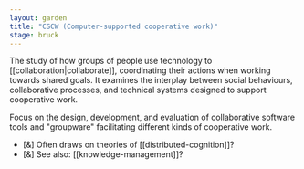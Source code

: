 ```yaml
---  
layout: garden
title: "CSCW (Computer-supported cooperative work)"
stage: bruck
---
```


The study of how groups of people use technology to [[collaboration|collaborate]], coordinating their actions when working towards shared goals. It examines the interplay between social behaviours, collaborative processes, and technical systems designed to support cooperative work.

Focus on the design, development, and evaluation of collaborative software tools and "groupware" facilitating different kinds of cooperative work.

- [&] Often draws on theories of [[distributed-cognition]]?
- [&] See also: [[knowledge-management]]?